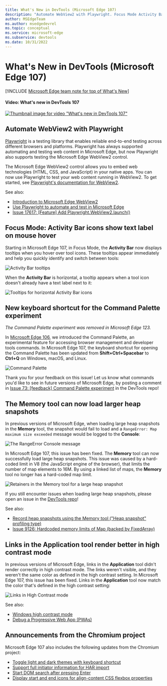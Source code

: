 ```yaml
---
title: What's New in DevTools (Microsoft Edge 107)
description: "Automate WebView2 with Playwright. Focus Mode Activity Bar icons have tooltips. New shortcut key for Command Palette. Memory tool loads larger heap snapshots. Links in Application tool render in high contrast mode. And more."
author: MSEdgeTeam
ms.author: msedgedevrel
ms.topic: conceptual
ms.service: microsoft-edge
ms.subservice: devtools
ms.date: 10/31/2022
---
```

# What's New in DevTools (Microsoft Edge 107)

[!INCLUDE [Microsoft Edge team note for top of What's New](../../includes/edge-whats-new-note.md)]


<!-- ------------------------------ -->
#### Video: What's new in DevTools 107

[![Thumbnail image for video "What's new in DevTools 107"](./devtools-107-images/devtools-whatsnew-107.png)](https://www.youtube.com/watch?v=QcAnrbfJN0s)


<!-- ====================================================================== -->
## Automate WebView2 with Playwright

<!-- Subtitle: You can now use Playwright to automate and test web content in the Microsoft Edge WebView2 control. -->

[Playwright](https://playwright.dev) is a testing library that enables reliable end-to-end testing across different browsers and platforms.  Playwright has always supported automating and testing web content in Microsoft Edge, but now Playwright also supports testing the Microsoft Edge WebView2 control.

The Microsoft Edge WebView2 control allows you to embed web technologies (HTML, CSS, and JavaScript) in your native apps.  You can now use Playwright to test your web content running in WebView2.  To get started, see [Playwright's documentation for WebView2](https://playwright.dev/docs/webview2).

See also:
* [Introduction to Microsoft Edge WebView2](../../../../webview2/index.md)
* [Use Playwright to automate and test in Microsoft Edge](../../../../playwright/index.md)
* [Issue 17617: [Feature] Add Playwright.WebView2.launch()](https://github.com/microsoft/playwright/issues/17617)


<!-- ====================================================================== -->
## Focus Mode: Activity Bar icons show text label on mouse hover

<!-- Subtitle: When text labels are not visible in the Activity Bar, the name of the tool will appear while hovering over the icon. -->

Starting in Microsoft Edge 107, in Focus Mode, the **Activity Bar** now displays tooltips when you hover over tool icons.  These tooltips appear immediately and help you quickly identify and switch between tools:

![Activity Bar tooltips](./devtools-107-images/activity-bar-tooltips.png)

When the **Activity Bar** is horizontal, a tooltip appears when a tool icon doesn't already have a text label next to it:

![Tooltips for horizontal Activity Bar icons](./devtools-107-images/activity-bar-tooltips-horizontal.png)


<!-- ====================================================================== -->
## New keyboard shortcut for the Command Palette experiment

_The Command Palette experiment was removed in Microsoft Edge 123._

<!-- Subtitle: Enable the Command Palette experiment in Microsoft Edge 107 and open it with Ctrl+Q (Command+Q on macOS). -->

In [Microsoft Edge 106](../09/devtools-106.md#introducing-the-command-palette), we introduced the Command Palette, an experimental feature for accessing browser management and developer tools commands.  In Microsoft Edge 107, the keyboard shortcut for opening the Command Palette has been updated from **Shift+Ctrl+Spacebar** to **Ctrl+Q** on Windows, macOS, and Linux.

![Command Palette](./devtools-107-images/command-palette.png)

Thank you for your feedback on this issue!  Let us know what commands you'd like to see in future versions of Microsoft Edge, by posting a comment in [Issue 73: [feedback] Command Palette experiment](https://github.com/MicrosoftEdge/DevTools/issues/73) in the DevTools repo!



<!-- ====================================================================== -->
## The Memory tool can now load larger heap snapshots

<!-- Subtitle: In Microsoft Edge 107, the Memory tool no longer reports "RangeError: Map maximum size exceeded" messages when loading a large heap snapshot. -->

In previous versions of Microsoft Edge, when loading large heap snapshots in the **Memory** tool, the snapshot would fail to load and a `RangeError: Map maximum size exceeded` message would be logged to the **Console**:

![The RangeError Console message](./devtools-107-images/heap-snapshot-rangeerror.png)

In Microsoft Edge 107, this issue has been fixed.  The **Memory** tool can now successfully load large heap snapshots.  This issue was caused by a hard-coded limit in V8 (the JavaScript engine of the browser), that limits the number of map elements to 16M.  By using a linked list of maps, the **Memory** tool no longer has a hard-coded map limit.

![Retainers in the Memory tool for a large heap snapshot](./devtools-107-images/retainers.png)

If you still encounter issues when loading large heap snapshots, please open an issue in the [DevTools repo](https://github.com/MicrosoftEdge/DevTools/issues/new?assignees=&labels=bug&template=bug.md)!

See also:
* [Record heap snapshots using the Memory tool ("Heap snapshot" profiling type)](../../../memory-problems/heap-snapshots.md)
* [Issue 9126: Hardcoded memory limits of Map (backed by FixedArray)](https://bugs.chromium.org/p/v8/issues/detail?id=9126)


<!-- ====================================================================== -->
## Links in the Application tool render better in high contrast mode

<!-- Subtitle: In previous versions of Microsoft Edge, links in the Application tool weren't rendering correctly. In Microsoft Edge 107, this issue has been fixed. -->

In previous versions of Microsoft Edge, links in the **Application** tool didn't render correctly in high contrast mode.  The links weren't visible, and they weren't the same color as defined in the high contrast setting.  In Microsoft Edge 107, this issue has been fixed.  Links in the **Application** tool now match the color that's defined in the high contrast setting:

![Links in High Contrast mode](./devtools-107-images/high-contrast-links.png)
 
See also:
* [Windows high contrast mode](/fluent-ui/web-components/design-system/high-contrast)
* [Debug a Progressive Web App (PWAs)](../../../progressive-web-apps/index.md)


<!-- ====================================================================== -->
## Announcements from the Chromium project

Microsoft Edge 107 also includes the following updates from the Chromium project:

* [Toggle light and dark themes with keyboard shortcut](https://developer.chrome.com/blog/new-in-devtools-107/#toggle-themes)
* [Support full initiator information for HAR import](https://developer.chrome.com/blog/new-in-devtools-107/#har)
* [Start DOM search after pressing Enter](https://developer.chrome.com/blog/new-in-devtools-107/#search-type)
* [Display start and end icons for align-content CSS flexbox properties](https://developer.chrome.com/blog/new-in-devtools-107/#flexbox)


<!-- ====================================================================== -->
<!-- uncomment if content is copied from developer.chrome.com to this page -->

<!-- > [!NOTE]
> Portions of this page are modifications based on work created and [shared by Google](https://developers.google.com/terms/site-policies) and used according to terms described in the [Creative Commons Attribution 4.0 International License](https://creativecommons.org/licenses/by/4.0).
> The original page for announcements from the Chromium project is [What's New in DevTools (Chrome 107)](https://developer.chrome.com/blog/new-in-devtools-107) and is authored by Jecelyn Yeen. -->


<!-- ====================================================================== -->
<!-- uncomment if content is copied from developer.chrome.com to this page -->

<!-- [![Creative Commons License](../../../../media/cc-logo/88x31.png)](https://creativecommons.org/licenses/by/4.0)
This work is licensed under a [Creative Commons Attribution 4.0 International License](https://creativecommons.org/licenses/by/4.0). -->
